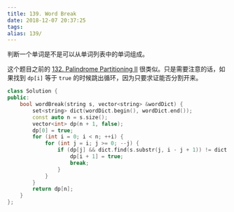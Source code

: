 ```yaml
---
title: 139. Word Break
date: 2018-12-07 20:37:25
tags:
alias: 139/
---
```


判断一个单词是不是可以从单词列表中的单词组成。

<!--more-->

这个题目之前的 [132. Palindrome Partitioning II](https://songouyang.github.io/leetcode/palindrome-partitioning-ii/) 很类似。只是需要注意的话，如果找到 `dp[i]` 等于 `true` 的时候跳出循环，因为只要求证能否分割开来。

```cpp
class Solution {
public:
    bool wordBreak(string s, vector<string> &wordDict) {
        set<string> dict(wordDict.begin(), wordDict.end());
        const auto n = s.size();
        vector<int> dp(n + 1, false);
        dp[0] = true;
        for (int i = 0; i < n; ++i) {
            for (int j = i; j >= 0; --j) {
                if (dp[j] && dict.find(s.substr(j, i - j + 1)) != dict.end()) {
                    dp[i + 1] = true;
                    break;
                }
            }
        }
        return dp[n];
    }
};
```
